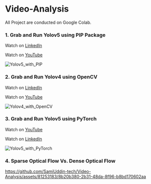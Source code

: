 # Video-Analysis

All Project are conducted on Google Colab. 

### 1. Grab and Run Yolov5 using PIP Package

Watch on [LinkedIn](https://www.linkedin.com/posts/sami-uddin-computer-vision-expert-a6b40b20a_yolov5-computervision-objectdetection-activity-7099836954929754112-vPw4?utm_source=share&utm_medium=member_desktop) 

Watch on [YouTube](https://youtu.be/FsG7JBPkzw0)

![Yolov5_with_PIP](https://github.com/SamiUddin-tech/Video-Analysis/assets/81253183/57e053a3-d91c-47d0-a4ea-94511f4575a6)

### 2. Grab and Run Yolov4 using OpenCV 

Watch on [LinkedIn](https://www.linkedin.com/posts/sami-uddin-computer-vision-expert-a6b40b20a_computervision-ai-yolov4-activity-7100164802810933248-ZlHF?utm_source=share&utm_medium=member_desktop) 

Watch on [YouTube](https://youtu.be/mnrWip6ECmw)

![Yolov4_with_OpenCV](https://github.com/SamiUddin-tech/Video-Analysis/assets/81253183/a72bd454-5361-4af6-b255-fd0e84e478bf)


### 3. Grab and Run Yolov5 using PyTorch

Watch on [YouTube](https://youtu.be/kBXtbPSZFLg)

Watch on [LinkedIn](https://www.linkedin.com/posts/sami-uddin-computer-vision-expert-a6b40b20a_computervision-ai-yolov5-activity-7101256406820880384-MsyS?utm_source=share&utm_medium=member_desktop)

![Yolov5_with_PyTorch](https://github.com/SamiUddin-tech/Video-Analysis/assets/81253183/10ae5e58-9c66-4a77-9f69-1bbeeb0f2f84)

### 4. Sparse Optical Flow Vs. Dense Optical Flow

https://github.com/SamiUddin-tech/Video-Analysis/assets/81253183/8b20b380-2b31-48da-8f96-b8bd170602aa

